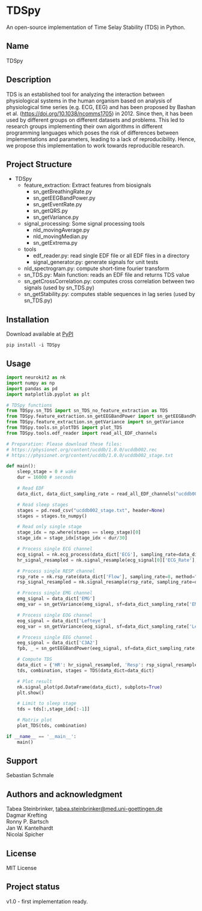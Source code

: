 # TDSpy

An open-source implementation of Time Selay Stability (TDS) in Python.

## Name
TDSpy

## Description
TDS is an established tool for analyzing the interaction between physiological systems in the human organism based on analysis of physiological time series (e.g. ECG, EEG) and has been proposed by Bashan et al. (https://doi.org/10.1038/ncomms1705) in 2012. Since then, it has been used by different groups on different datasets and problems. This led to research groups implementing their own algorithms in different programming languages which poses the risk of differences between implementations and parameters, leading to a lack of reproducibility. Hence, we propose this implementation to work towards reproducible research.

## Project Structure

- TDSpy
    - feature_extraction: Extract features from biosignals
        - sn_getBreathingRate.py
        - sn_getEEGBandPower.py
        - sn_getEventRate.py
        - sn_getQRS.py
        - sn_getVariance.py
    - signal_processing: Some signal processing tools
        - nld_movingAverage.py
        - nld_movingMedian.py
        - sn_getExtrema.py
    - tools
        - edf_reader.py: read single EDF file or all EDF files in a directory
        - signal_generator.py: generate signals for unit tests    
    - nld_spectrogram.py: compute short-time fourier transform
    - sn_TDS.py: Main function: reads an EDF file and returns TDS value
    - sn_getCrossCorrelation.py: computes cross correlation between two signals (used by sn_TDS.py)
    - sn_getStability.py: computes stable sequences in lag series (used by sn_TDS.py)



## Installation
Download available at [PyPI](https://pypi.org/project/TDSpy/)

`pip install -i TDSpy`


## Usage
```python
import neurokit2 as nk
import numpy as np
import pandas as pd
import matplotlib.pyplot as plt

# TDSpy functions
from TDSpy.sn_TDS import sn_TDS_no_feature_extraction as TDS
from TDSpy.feature_extraction.sn_getEEGBandPower import sn_getEEGBandPower 
from TDSpy.feature_extraction.sn_getVariance import sn_getVariance 
from TDSpy.tools.sn_plotTDS import plot_TDS
from TDSpy.tools.edf_reader import read_all_EDF_channels

# Preparation: Please download these files:
# https://physionet.org/content/ucddb/1.0.0/ucddb002.rec
# https://physionet.org/content/ucddb/1.0.0/ucddb002_stage.txt

def main():
    sleep_stage = 0 # wake
    dur = 16000 # seconds

    # Read EDF
    data_dict, data_dict_sampling_rate = read_all_EDF_channels("ucddb002.rec", startrecord=0, endrecord=dur)

    # Read sleep stages
    stages = pd.read_csv("ucddb002_stage.txt", header=None)
    stages = stages.to_numpy()

    # Read only single stage
    stage_idx = np.where(stages == sleep_stage)[0]
    stage_idx = stage_idx[stage_idx < dur/30]

    # Process single ECG channel
    ecg_signal = nk.ecg_process(data_dict['ECG'], sampling_rate=data_dict_sampling_rate['ECG'], method='neurokit')
    hr_signal_resampled = nk.signal_resample(ecg_signal[0]['ECG_Rate'], sampling_rate=data_dict_sampling_rate['ECG'], desired_sampling_rate=1, method="interpolation")

    # Process single RESP channel
    rsp_rate = nk.rsp_rate(data_dict['Flow'], sampling_rate=8, method="trough")
    rsp_signal_resampled = nk.signal_resample(rsp_rate, sampling_rate=data_dict_sampling_rate['Flow'], desired_sampling_rate=1, method="interpolation")

    # Process single EMG channel
    emg_signal = data_dict['EMG']
    emg_var = sn_getVariance(emg_signal, sf=data_dict_sampling_rate['EMG'])

    # Process single EOG channel
    eog_signal = data_dict['Lefteye']
    eog_var = sn_getVariance(eog_signal, sf=data_dict_sampling_rate['Lefteye'])

    # Process single EEG channel
    eeg_signal = data_dict['C3A2']
    fpb, _ = sn_getEEGBandPower(eeg_signal, sf=data_dict_sampling_rate['C3A2'], bandlimits=np.array([[0.5, 4, 8, 12, 16], [3.5, 7.5, 11.5, 15.5, 19.5]]))

    # Compute TDS
    data_dict = {'HR': hr_signal_resampled, 'Resp': rsp_signal_resampled, 'Chin': emg_var, 'Eye': eog_var, 'Delta':  fpb[:,0], 'Theta':  fpb[:,1], 'Alpha':  fpb[:,2], 'Sigma':  fpb[:,3], 'Beta':  fpb[:,4]}
    tds, combination, stages = TDS(data_dict=data_dict)

    # Plot result
    nk.signal_plot(pd.DataFrame(data_dict), subplots=True)
    plt.show()

    # Limit to sleep stage
    tds = tds[:,stage_idx[:-1]]

    # Matrix plot
    plot_TDS(tds, combination)

if __name__ == '__main__':
    main()
```

## Support
Sebastian Schmale

## Authors and acknowledgment
Tabea Steinbrinker, tabea.steinbrinker@med.uni-goettingen.de  
Dagmar Krefting  
Ronny P. Bartsch  
Jan W. Kantelhardt  
Nicolai Spicher  

## License
MIT License

## Project status
v1.0 - first implementation ready.